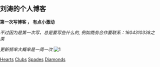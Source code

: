 
## 刘涛的个人博客

**第一次写博客 ， 有点小激动**

*不过因为是第一次写，总是要写些什么的,
例如商务合作要联系：1604310338之类*

*更新频率大概率是一周一次*
![1](http://r.photo.store.qq.com/psb?/V10FTeKj4BGmer/lpP8926ENp4BFo7Rr9W7Gp9jxrNsXiZtRn8U4C.USrE!/r/dDcBAAAAAAAA)


<link rel="style sheet" type="text/css" media="screen" href="screenstyles.css">
 <link rel="icon" href="https://github.com/airmteqiu/airmteqiu.github.io/blob/master/A2.ico?raw=true">
<link rel="stylesheet" href="css/styles.css">
<link rel="stylesheet" href="main2.css">
<link rel="stylesheet" href="main.css">
<link rel="stylesheet" href="main3.css">
     <a href="#" class="CardLink                CardLink_Hearts">Hearts</a>
		<a href="#" class="CardLink CardLink_Clubs">Clubs</a>
		<a href="#" class="CardLink CardLink_Spades">Spades</a>
		<a href="#" class="CardLink CardLink_Diamonds">Diamonds</a>
<meta name="viewport" content="width=device-width">
<meta name="viewport" contet="width=device-width,initial-scale=1.0"/>

<div class="Wrap">
		<div class="Header"></div>
		<div class="WrapMiddle">
			<div class="Left"></div>
			<div class="Middle"></div>
			<div class="Right"></div>
		</div>
        <div class="Footer"></div>
	</div>
<html>

<head>
<meta name="viewport" content="width=device-width">
<link rel="stylesheet" href="css/styles.css">
<meta charset="utf-8">
<link rel="style sheet" type="text/css" media="screen" href="screenstyles.css">

<title>刘涛的个人博客 | airmteqiu.github.io</title>

</head>

<style>

body {

    padding:0;

    margin:0;

    overflow:hidden;

	height: 600px;

}

canvas {

    padding:0;

    margin:0;

}

div.btnbg {

    position:fixed;

    left:0;

    top:0;

}

</style>

<body>

<canvas id="sakura"></canvas>

<div class="btnbg">

</div>



<!-- sakura shader -->

<script id="sakura_point_vsh" type="x-shader/x_vertex">

uniform mat4 uProjection;

uniform mat4 uModelview;

uniform vec3 uResolution;

uniform vec3 uOffset;

uniform vec3 uDOF;  //x:focus distance, y:focus radius, z:max radius

uniform vec3 uFade; //x:start distance, y:half distance, z:near fade start



attribute vec3 aPosition;

attribute vec3 aEuler;

attribute vec2 aMisc; //x:size, y:fade



varying vec3 pposition;

varying float psize;

varying float palpha;

varying float pdist;



//varying mat3 rotMat;

varying vec3 normX;

varying vec3 normY;

varying vec3 normZ;

varying vec3 normal;



varying float diffuse;

varying float specular;

varying float rstop;

varying float distancefade;



void main(void) {

    // Projection is based on vertical angle

    vec4 pos = uModelview * vec4(aPosition + uOffset, 1.0);

    gl_Position = uProjection * pos;

    gl_PointSize = aMisc.x * uProjection[1][1] / -pos.z * uResolution.y * 0.5;

    

    pposition = pos.xyz;

    psize = aMisc.x;

    pdist = length(pos.xyz);

    palpha = smoothstep(0.0, 1.0, (pdist - 0.1) / uFade.z);

    

    vec3 elrsn = sin(aEuler);

    vec3 elrcs = cos(aEuler);

    mat3 rotx = mat3(

        1.0, 0.0, 0.0,

        0.0, elrcs.x, elrsn.x,

        0.0, -elrsn.x, elrcs.x

    );

    mat3 roty = mat3(

        elrcs.y, 0.0, -elrsn.y,

        0.0, 1.0, 0.0,

        elrsn.y, 0.0, elrcs.y

    );

    mat3 rotz = mat3(

        elrcs.z, elrsn.z, 0.0, 

        -elrsn.z, elrcs.z, 0.0,

        0.0, 0.0, 1.0

    );

    mat3 rotmat = rotx * roty * rotz;

    normal = rotmat[2];

    

    mat3 trrotm = mat3(

        rotmat[0][0], rotmat[1][0], rotmat[2][0],

        rotmat[0][1], rotmat[1][1], rotmat[2][1],

        rotmat[0][2], rotmat[1][2], rotmat[2][2]

    );

    normX = trrotm[0];

    normY = trrotm[1];

    normZ = trrotm[2];

    

    const vec3 lit = vec3(0.6917144638660746, 0.6917144638660746, -0.20751433915982237);

    

    float tmpdfs = dot(lit, normal);

    if(tmpdfs < 0.0) {

        normal = -normal;

        tmpdfs = dot(lit, normal);

    }

    diffuse = 0.4 + tmpdfs;

    

    vec3 eyev = normalize(-pos.xyz);

    if(dot(eyev, normal) > 0.0) {

        vec3 hv = normalize(eyev + lit);

        specular = pow(max(dot(hv, normal), 0.0), 20.0);

    }

    else {

        specular = 0.0;

    }

    

    rstop = clamp((abs(pdist - uDOF.x) - uDOF.y) / uDOF.z, 0.0, 1.0);

    rstop = pow(rstop, 0.5);

    //-0.69315 = ln(0.5)

    distancefade = min(1.0, exp((uFade.x - pdist) * 0.69315 / uFade.y));

}

</script>

<script id="sakura_point_fsh" type="x-shader/x_fragment">

#ifdef GL_ES

//precision mediump float;

precision highp float;

#endif



uniform vec3 uDOF;  //x:focus distance, y:focus radius, z:max radius

uniform vec3 uFade; //x:start distance, y:half distance, z:near fade start



const vec3 fadeCol = vec3(0.08, 0.03, 0.06);



varying vec3 pposition;

varying float psize;

varying float palpha;

varying float pdist;



//varying mat3 rotMat;

varying vec3 normX;

varying vec3 normY;

varying vec3 normZ;

varying vec3 normal;



varying float diffuse;

varying float specular;

varying float rstop;

varying float distancefade;



float ellipse(vec2 p, vec2 o, vec2 r) {

    vec2 lp = (p - o) / r;

    return length(lp) - 1.0;

}



void main(void) {

    vec3 p = vec3(gl_PointCoord - vec2(0.5, 0.5), 0.0) * 2.0;

    vec3 d = vec3(0.0, 0.0, -1.0);

    float nd = normZ.z; //dot(-normZ, d);

    if(abs(nd) < 0.0001) discard;

    

    float np = dot(normZ, p);

    vec3 tp = p + d * np / nd;

    vec2 coord = vec2(dot(normX, tp), dot(normY, tp));

    

    //angle = 15 degree

    const float flwrsn = 0.258819045102521;

    const float flwrcs = 0.965925826289068;

    mat2 flwrm = mat2(flwrcs, -flwrsn, flwrsn, flwrcs);

    vec2 flwrp = vec2(abs(coord.x), coord.y) * flwrm;

    

    float r;

    if(flwrp.x < 0.0) {

        r = ellipse(flwrp, vec2(0.065, 0.024) * 0.5, vec2(0.36, 0.96) * 0.5);

    }

    else {

        r = ellipse(flwrp, vec2(0.065, 0.024) * 0.5, vec2(0.58, 0.96) * 0.5);

    }

    

    if(r > rstop) discard;

    

    vec3 col = mix(vec3(1.0, 0.8, 0.75), vec3(1.0, 0.9, 0.87), r);

    float grady = mix(0.0, 1.0, pow(coord.y * 0.5 + 0.5, 0.35));

    col *= vec3(1.0, grady, grady);

    col *= mix(0.8, 1.0, pow(abs(coord.x), 0.3));

    col = col * diffuse + specular;

    

    col = mix(fadeCol, col, distancefade);

    

    float alpha = (rstop > 0.001)? (0.5 - r / (rstop * 2.0)) : 1.0;

    alpha = smoothstep(0.0, 1.0, alpha) * palpha;

    

    gl_FragColor = vec4(col * 0.5, alpha);

}

</script>

<!-- effects -->

<script id="fx_common_vsh" type="x-shader/x_vertex">

uniform vec3 uResolution;

attribute vec2 aPosition;



varying vec2 texCoord;

varying vec2 screenCoord;



void main(void) {

    gl_Position = vec4(aPosition, 0.0, 1.0);

    texCoord = aPosition.xy * 0.5 + vec2(0.5, 0.5);

    screenCoord = aPosition.xy * vec2(uResolution.z, 1.0);

}

</script>

<script id="bg_fsh" type="x-shader/x_fragment">

#ifdef GL_ES

//precision mediump float;

precision highp float;

#endif



uniform vec2 uTimes;



varying vec2 texCoord;

varying vec2 screenCoord;



void main(void) {

    vec3 col;

    float c;

    vec2 tmpv = texCoord * vec2(0.8, 1.0) - vec2(0.95, 1.0);

    c = exp(-pow(length(tmpv) * 1.8, 2.0));

    col = mix(vec3(0.02, 0.0, 0.03), vec3(0.96, 0.98, 1.0) * 1.5, c);

    gl_FragColor = vec4(col * 0.5, 1.0);

}

</script>

<script id="fx_brightbuf_fsh" type="x-shader/x_fragment">

#ifdef GL_ES

//precision mediump float;

precision highp float;

#endif

uniform sampler2D uSrc;

uniform vec2 uDelta;



varying vec2 texCoord;

varying vec2 screenCoord;



void main(void) {

    vec4 col = texture2D(uSrc, texCoord);

    gl_FragColor = vec4(col.rgb * 2.0 - vec3(0.5), 1.0);

}

</script>

<script id="fx_dirblur_r4_fsh" type="x-shader/x_fragment">

#ifdef GL_ES

//precision mediump float;

precision highp float;

#endif

uniform sampler2D uSrc;

uniform vec2 uDelta;

uniform vec4 uBlurDir; //dir(x, y), stride(z, w)



varying vec2 texCoord;

varying vec2 screenCoord;



void main(void) {

    vec4 col = texture2D(uSrc, texCoord);

    col = col + texture2D(uSrc, texCoord + uBlurDir.xy * uDelta);

    col = col + texture2D(uSrc, texCoord - uBlurDir.xy * uDelta);

    col = col + texture2D(uSrc, texCoord + (uBlurDir.xy + uBlurDir.zw) * uDelta);

    col = col + texture2D(uSrc, texCoord - (uBlurDir.xy + uBlurDir.zw) * uDelta);

    gl_FragColor = col / 5.0;

}

</script>

<!-- effect fragment shader template -->

<script id="fx_common_fsh" type="x-shader/x_fragment">

#ifdef GL_ES

//precision mediump float;

precision highp float;

#endif

uniform sampler2D uSrc;

uniform vec2 uDelta;



varying vec2 texCoord;

varying vec2 screenCoord;



void main(void) {

    gl_FragColor = texture2D(uSrc, texCoord);

}

</script>

<!-- post processing -->

<script id="pp_final_vsh" type="x-shader/x_vertex">

uniform vec3 uResolution;

attribute vec2 aPosition;

varying vec2 texCoord;

varying vec2 screenCoord;

void main(void) {

    gl_Position = vec4(aPosition, 0.0, 1.0);

    texCoord = aPosition.xy * 0.5 + vec2(0.5, 0.5);

    screenCoord = aPosition.xy * vec2(uResolution.z, 1.0);

}

</script>

<script id="pp_final_fsh" type="x-shader/x_fragment">

#ifdef GL_ES

//precision mediump float;

precision highp float;

#endif

uniform sampler2D uSrc;

uniform sampler2D uBloom;

uniform vec2 uDelta;

varying vec2 texCoord;

varying vec2 screenCoord;

void main(void) {

    vec4 srccol = texture2D(uSrc, texCoord) * 2.0;

    vec4 bloomcol = texture2D(uBloom, texCoord);

    vec4 col;

    col = srccol + bloomcol * (vec4(1.0) + srccol);

    col *= smoothstep(1.0, 0.0, pow(length((texCoord - vec2(0.5)) * 2.0), 1.2) * 0.5);

    col = pow(col, vec4(0.45454545454545)); //(1.0 / 2.2)

    

    gl_FragColor = vec4(col.rgb, 1.0);

    gl_FragColor.a = 1.0;

}

</script>

</body>

<script>

// Utilities

var Vector3 = {};

var Matrix44 = {};

Vector3.create = function(x, y, z) {

    return {'x':x, 'y':y, 'z':z};

};

Vector3.dot = function (v0, v1) {

    return v0.x * v1.x + v0.y * v1.y + v0.z * v1.z;

};

Vector3.cross = function (v, v0, v1) {

    v.x = v0.y * v1.z - v0.z * v1.y;

    v.y = v0.z * v1.x - v0.x * v1.z;

    v.z = v0.x * v1.y - v0.y * v1.x;

};

Vector3.normalize = function (v) {

    var l = v.x * v.x + v.y * v.y + v.z * v.z;

    if(l > 0.00001) {

        l = 1.0 / Math.sqrt(l);

        v.x *= l;

        v.y *= l;

        v.z *= l;

    }

};

Vector3.arrayForm = function(v) {

    if(v.array) {

        v.array[0] = v.x;

        v.array[1] = v.y;

        v.array[2] = v.z;

    }

    else {

        v.array = new Float32Array([v.x, v.y, v.z]);

    }

    return v.array;

};

Matrix44.createIdentity = function () {

    return new Float32Array([1.0, 0.0, 0.0, 0.0, 0.0, 1.0, 0.0, 0.0, 0.0, 0.0, 1.0, 0.0, 0.0, 0.0, 0.0, 1.0]);

};

Matrix44.loadProjection = function (m, aspect, vdeg, near, far) {

    var h = near * Math.tan(vdeg * Math.PI / 180.0 * 0.5) * 2.0;

    var w = h * aspect;

    

    m[0] = 2.0 * near / w;

    m[1] = 0.0;

    m[2] = 0.0;

    m[3] = 0.0;

    

    m[4] = 0.0;

    m[5] = 2.0 * near / h;

    m[6] = 0.0;

    m[7] = 0.0;

    

    m[8] = 0.0;

    m[9] = 0.0;

    m[10] = -(far + near) / (far - near);

    m[11] = -1.0;

    

    m[12] = 0.0;

    m[13] = 0.0;

    m[14] = -2.0 * far * near / (far - near);

    m[15] = 0.0;

};

Matrix44.loadLookAt = function (m, vpos, vlook, vup) {

    var frontv = Vector3.create(vpos.x - vlook.x, vpos.y - vlook.y, vpos.z - vlook.z);

    Vector3.normalize(frontv);

    var sidev = Vector3.create(1.0, 0.0, 0.0);

    Vector3.cross(sidev, vup, frontv);

    Vector3.normalize(sidev);

    var topv = Vector3.create(1.0, 0.0, 0.0);

    Vector3.cross(topv, frontv, sidev);

    Vector3.normalize(topv);

    

    m[0] = sidev.x;

    m[1] = topv.x;

    m[2] = frontv.x;

    m[3] = 0.0;

    

    m[4] = sidev.y;

    m[5] = topv.y;

    m[6] = frontv.y;

    m[7] = 0.0;

    

    m[8] = sidev.z;

    m[9] = topv.z;

    m[10] = frontv.z;

    m[11] = 0.0;

    

    m[12] = -(vpos.x * m[0] + vpos.y * m[4] + vpos.z * m[8]);

    m[13] = -(vpos.x * m[1] + vpos.y * m[5] + vpos.z * m[9]);

    m[14] = -(vpos.x * m[2] + vpos.y * m[6] + vpos.z * m[10]);

    m[15] = 1.0;

};



//

var timeInfo = {

    'start':0, 'prev':0, // Date

    'delta':0, 'elapsed':0 // Number(sec)

};



//

var gl;

var renderSpec = {

    'width':0,

    'height':0,

    'aspect':1,

    'array':new Float32Array(3),

    'halfWidth':0,

    'halfHeight':0,

    'halfArray':new Float32Array(3)

    // and some render targets. see setViewport()

};

renderSpec.setSize = function(w, h) {

    renderSpec.width = w;

    renderSpec.height = h;

    renderSpec.aspect = renderSpec.width / renderSpec.height;

    renderSpec.array[0] = renderSpec.width;

    renderSpec.array[1] = renderSpec.height;

    renderSpec.array[2] = renderSpec.aspect;

    

    renderSpec.halfWidth = Math.floor(w / 2);

    renderSpec.halfHeight = Math.floor(h / 2);

    renderSpec.halfArray[0] = renderSpec.halfWidth;

    renderSpec.halfArray[1] = renderSpec.halfHeight;

    renderSpec.halfArray[2] = renderSpec.halfWidth / renderSpec.halfHeight;

};



function deleteRenderTarget(rt) {

    gl.deleteFramebuffer(rt.frameBuffer);

    gl.deleteRenderbuffer(rt.renderBuffer);

    gl.deleteTexture(rt.texture);

}



function createRenderTarget(w, h) {

    var ret = {

        'width':w,

        'height':h,

        'sizeArray':new Float32Array([w, h, w / h]),

        'dtxArray':new Float32Array([1.0 / w, 1.0 / h])

    };

    ret.frameBuffer = gl.createFramebuffer();

    ret.renderBuffer = gl.createRenderbuffer();

    ret.texture = gl.createTexture();

    

    gl.bindTexture(gl.TEXTURE_2D, ret.texture);

    gl.texImage2D(gl.TEXTURE_2D, 0, gl.RGBA, w, h, 0, gl.RGBA, gl.UNSIGNED_BYTE, null);

    gl.texParameteri(gl.TEXTURE_2D, gl.TEXTURE_WRAP_S, gl.CLAMP_TO_EDGE);

    gl.texParameteri(gl.TEXTURE_2D, gl.TEXTURE_WRAP_T, gl.CLAMP_TO_EDGE);

    gl.texParameteri(gl.TEXTURE_2D, gl.TEXTURE_MAG_FILTER, gl.LINEAR);

    gl.texParameteri(gl.TEXTURE_2D, gl.TEXTURE_MIN_FILTER, gl.LINEAR);

    

    gl.bindFramebuffer(gl.FRAMEBUFFER, ret.frameBuffer);

    gl.framebufferTexture2D(gl.FRAMEBUFFER, gl.COLOR_ATTACHMENT0, gl.TEXTURE_2D, ret.texture, 0);

    

    gl.bindRenderbuffer(gl.RENDERBUFFER, ret.renderBuffer);

    gl.renderbufferStorage(gl.RENDERBUFFER, gl.DEPTH_COMPONENT16, w, h);

    gl.framebufferRenderbuffer(gl.FRAMEBUFFER, gl.DEPTH_ATTACHMENT, gl.RENDERBUFFER, ret.renderBuffer);

    

    gl.bindTexture(gl.TEXTURE_2D, null);

    gl.bindRenderbuffer(gl.RENDERBUFFER, null);

    gl.bindFramebuffer(gl.FRAMEBUFFER, null);

    

    return ret;

}



function compileShader(shtype, shsrc) {

	var retsh = gl.createShader(shtype);

	

	gl.shaderSource(retsh, shsrc);

	gl.compileShader(retsh);

	

	if(!gl.getShaderParameter(retsh, gl.COMPILE_STATUS)) {

		var errlog = gl.getShaderInfoLog(retsh);

		gl.deleteShader(retsh);

		console.error(errlog);

		return null;

	}

	return retsh;

}



function createShader(vtxsrc, frgsrc, uniformlist, attrlist) {

    var vsh = compileShader(gl.VERTEX_SHADER, vtxsrc);

    var fsh = compileShader(gl.FRAGMENT_SHADER, frgsrc);

    

    if(vsh == null || fsh == null) {

        return null;

    }

    

    var prog = gl.createProgram();

    gl.attachShader(prog, vsh);

    gl.attachShader(prog, fsh);

    

    gl.deleteShader(vsh);

    gl.deleteShader(fsh);

    

    gl.linkProgram(prog);

    if (!gl.getProgramParameter(prog, gl.LINK_STATUS)) {

        var errlog = gl.getProgramInfoLog(prog);

        console.error(errlog);

        return null;

    }

    

    if(uniformlist) {

        prog.uniforms = {};

        for(var i = 0; i < uniformlist.length; i++) {

            prog.uniforms[uniformlist[i]] = gl.getUniformLocation(prog, uniformlist[i]);

        }

    }

    

    if(attrlist) {

        prog.attributes = {};

        for(var i = 0; i < attrlist.length; i++) {

            var attr = attrlist[i];

            prog.attributes[attr] = gl.getAttribLocation(prog, attr);

        }

    }

    

    return prog;

}



function useShader(prog) {

    gl.useProgram(prog);

    for(var attr in prog.attributes) {

        gl.enableVertexAttribArray(prog.attributes[attr]);;

    }

}



function unuseShader(prog) {

    for(var attr in prog.attributes) {

        gl.disableVertexAttribArray(prog.attributes[attr]);;

    }

    gl.useProgram(null);

}



/////

var projection = {

    'angle':60,

    'nearfar':new Float32Array([0.1, 100.0]),

    'matrix':Matrix44.createIdentity()

};

var camera = {

    'position':Vector3.create(0, 0, 100),

    'lookat':Vector3.create(0, 0, 0),

    'up':Vector3.create(0, 1, 0),

    'dof':Vector3.create(10.0, 4.0, 8.0),

    'matrix':Matrix44.createIdentity()

};



var pointFlower = {};

var meshFlower = {};

var sceneStandBy = false;



var BlossomParticle = function () {

    this.velocity = new Array(3);

    this.rotation = new Array(3);

    this.position = new Array(3);

    this.euler = new Array(3);

    this.size = 1.0;

    this.alpha = 1.0;

    this.zkey = 0.0;

};



BlossomParticle.prototype.setVelocity = function (vx, vy, vz) {

    this.velocity[0] = vx;

    this.velocity[1] = vy;

    this.velocity[2] = vz;

};



BlossomParticle.prototype.setRotation = function (rx, ry, rz) {

    this.rotation[0] = rx;

    this.rotation[1] = ry;

    this.rotation[2] = rz;

};



BlossomParticle.prototype.setPosition = function (nx, ny, nz) {

    this.position[0] = nx;

    this.position[1] = ny;

    this.position[2] = nz;

};



BlossomParticle.prototype.setEulerAngles = function (rx, ry, rz) {

    this.euler[0] = rx;

    this.euler[1] = ry;

    this.euler[2] = rz;

};



BlossomParticle.prototype.setSize = function (s) {

    this.size = s;

};



BlossomParticle.prototype.update = function (dt, et) {

    this.position[0] += this.velocity[0] * dt;

    this.position[1] += this.velocity[1] * dt;

    this.position[2] += this.velocity[2] * dt;

    

    this.euler[0] += this.rotation[0] * dt;

    this.euler[1] += this.rotation[1] * dt;

    this.euler[2] += this.rotation[2] * dt;

};



function createPointFlowers() {

    // get point sizes

    var prm = gl.getParameter(gl.ALIASED_POINT_SIZE_RANGE);

    renderSpec.pointSize = {'min':prm[0], 'max':prm[1]};

    

    var vtxsrc = document.getElementById("sakura_point_vsh").textContent;

    var frgsrc = document.getElementById("sakura_point_fsh").textContent;

    

    pointFlower.program = createShader(

        vtxsrc, frgsrc,

        ['uProjection', 'uModelview', 'uResolution', 'uOffset', 'uDOF', 'uFade'],

        ['aPosition', 'aEuler', 'aMisc']

    );

    

    useShader(pointFlower.program);

    pointFlower.offset = new Float32Array([0.0, 0.0, 0.0]);

    pointFlower.fader = Vector3.create(0.0, 10.0, 0.0);

    

    // paramerters: velocity[3], rotate[3]

    pointFlower.numFlowers = 1600;

    pointFlower.particles = new Array(pointFlower.numFlowers);

    // vertex attributes {position[3], euler_xyz[3], size[1]}

    pointFlower.dataArray = new Float32Array(pointFlower.numFlowers * (3 + 3 + 2));

    pointFlower.positionArrayOffset = 0;

    pointFlower.eulerArrayOffset = pointFlower.numFlowers * 3;

    pointFlower.miscArrayOffset = pointFlower.numFlowers * 6;

    

    pointFlower.buffer = gl.createBuffer();

    gl.bindBuffer(gl.ARRAY_BUFFER, pointFlower.buffer);

    gl.bufferData(gl.ARRAY_BUFFER, pointFlower.dataArray, gl.DYNAMIC_DRAW);

    gl.bindBuffer(gl.ARRAY_BUFFER, null);

    

    unuseShader(pointFlower.program);

    

    for(var i = 0; i < pointFlower.numFlowers; i++) {

        pointFlower.particles[i] = new BlossomParticle();

    }

}



function initPointFlowers() {

    //area

    pointFlower.area = Vector3.create(20.0, 20.0, 20.0);

    pointFlower.area.x = pointFlower.area.y * renderSpec.aspect;

    

    pointFlower.fader.x = 10.0; //env fade start

    pointFlower.fader.y = pointFlower.area.z; //env fade half

    pointFlower.fader.z = 0.1;  //near fade start

    

    //particles

    var PI2 = Math.PI * 2.0;

    var tmpv3 = Vector3.create(0, 0, 0);

    var tmpv = 0;

    var symmetryrand = function() {return (Math.random() * 2.0 - 1.0);};

    for(var i = 0; i < pointFlower.numFlowers; i++) {

        var tmpprtcl = pointFlower.particles[i];

        

        //velocity

        tmpv3.x = symmetryrand() * 0.3 + 0.8;

        tmpv3.y = symmetryrand() * 0.2 - 1.0;

        tmpv3.z = symmetryrand() * 0.3 + 0.5;

        Vector3.normalize(tmpv3);

        tmpv = 2.0 + Math.random() * 1.0;

        tmpprtcl.setVelocity(tmpv3.x * tmpv, tmpv3.y * tmpv, tmpv3.z * tmpv);

        

        //rotation

        tmpprtcl.setRotation(

            symmetryrand() * PI2 * 0.5,

            symmetryrand() * PI2 * 0.5,

            symmetryrand() * PI2 * 0.5

        );

        

        //position

        tmpprtcl.setPosition(

            symmetryrand() * pointFlower.area.x,

            symmetryrand() * pointFlower.area.y,

            symmetryrand() * pointFlower.area.z

        );

        

        //euler

        tmpprtcl.setEulerAngles(

            Math.random() * Math.PI * 2.0,

            Math.random() * Math.PI * 2.0,

            Math.random() * Math.PI * 2.0

        );

        

        //size

        tmpprtcl.setSize(0.9 + Math.random() * 0.1);

    }

}



function renderPointFlowers() {

    //update

    var PI2 = Math.PI * 2.0;

    var limit = [pointFlower.area.x, pointFlower.area.y, pointFlower.area.z];

    var repeatPos = function (prt, cmp, limit) {

        if(Math.abs(prt.position[cmp]) - prt.size * 0.5 > limit) {

            //out of area

            if(prt.position[cmp] > 0) {

                prt.position[cmp] -= limit * 2.0;

            }

            else {

                prt.position[cmp] += limit * 2.0;

            }

        }

    };

    var repeatEuler = function (prt, cmp) {

        prt.euler[cmp] = prt.euler[cmp] % PI2;

        if(prt.euler[cmp] < 0.0) {

            prt.euler[cmp] += PI2;

        }

    };

    

    for(var i = 0; i < pointFlower.numFlowers; i++) {

        var prtcl = pointFlower.particles[i];

        prtcl.update(timeInfo.delta, timeInfo.elapsed);

        repeatPos(prtcl, 0, pointFlower.area.x);

        repeatPos(prtcl, 1, pointFlower.area.y);

        repeatPos(prtcl, 2, pointFlower.area.z);

        repeatEuler(prtcl, 0);

        repeatEuler(prtcl, 1);

        repeatEuler(prtcl, 2);

        

        prtcl.alpha = 1.0;//(pointFlower.area.z - prtcl.position[2]) * 0.5;

        

        prtcl.zkey = (camera.matrix[2] * prtcl.position[0]

                    + camera.matrix[6] * prtcl.position[1]

                    + camera.matrix[10] * prtcl.position[2]

                    + camera.matrix[14]);

    }

    

    // sort

    pointFlower.particles.sort(function(p0, p1){return p0.zkey - p1.zkey;});

    

    // update data

    var ipos = pointFlower.positionArrayOffset;

    var ieuler = pointFlower.eulerArrayOffset;

    var imisc = pointFlower.miscArrayOffset;

    for(var i = 0; i < pointFlower.numFlowers; i++) {

        var prtcl = pointFlower.particles[i];

        pointFlower.dataArray[ipos] = prtcl.position[0];

        pointFlower.dataArray[ipos + 1] = prtcl.position[1];

        pointFlower.dataArray[ipos + 2] = prtcl.position[2];

        ipos += 3;

        pointFlower.dataArray[ieuler] = prtcl.euler[0];

        pointFlower.dataArray[ieuler + 1] = prtcl.euler[1];

        pointFlower.dataArray[ieuler + 2] = prtcl.euler[2];

        ieuler += 3;

        pointFlower.dataArray[imisc] = prtcl.size;

        pointFlower.dataArray[imisc + 1] = prtcl.alpha;

        imisc += 2;

    }

    

    //draw

    gl.enable(gl.BLEND);

    //gl.disable(gl.DEPTH_TEST);

    gl.blendFunc(gl.SRC_ALPHA, gl.ONE_MINUS_SRC_ALPHA);

    

    var prog = pointFlower.program;

    useShader(prog);

    

    gl.uniformMatrix4fv(prog.uniforms.uProjection, false, projection.matrix);

    gl.uniformMatrix4fv(prog.uniforms.uModelview, false, camera.matrix);

    gl.uniform3fv(prog.uniforms.uResolution, renderSpec.array);

    gl.uniform3fv(prog.uniforms.uDOF, Vector3.arrayForm(camera.dof));

    gl.uniform3fv(prog.uniforms.uFade, Vector3.arrayForm(pointFlower.fader));

    

    gl.bindBuffer(gl.ARRAY_BUFFER, pointFlower.buffer);

    gl.bufferData(gl.ARRAY_BUFFER, pointFlower.dataArray, gl.DYNAMIC_DRAW);

    

    gl.vertexAttribPointer(prog.attributes.aPosition, 3, gl.FLOAT, false, 0, pointFlower.positionArrayOffset * Float32Array.BYTES_PER_ELEMENT);

    gl.vertexAttribPointer(prog.attributes.aEuler, 3, gl.FLOAT, false, 0, pointFlower.eulerArrayOffset * Float32Array.BYTES_PER_ELEMENT);

    gl.vertexAttribPointer(prog.attributes.aMisc, 2, gl.FLOAT, false, 0, pointFlower.miscArrayOffset * Float32Array.BYTES_PER_ELEMENT);

    

    // doubler

    for(var i = 1; i < 2; i++) {

        var zpos = i * -2.0;

        pointFlower.offset[0] = pointFlower.area.x * -1.0;

        pointFlower.offset[1] = pointFlower.area.y * -1.0;

        pointFlower.offset[2] = pointFlower.area.z * zpos;

        gl.uniform3fv(prog.uniforms.uOffset, pointFlower.offset);

        gl.drawArrays(gl.POINT, 0, pointFlower.numFlowers);

        

        pointFlower.offset[0] = pointFlower.area.x * -1.0;

        pointFlower.offset[1] = pointFlower.area.y *  1.0;

        pointFlower.offset[2] = pointFlower.area.z * zpos;

        gl.uniform3fv(prog.uniforms.uOffset, pointFlower.offset);

        gl.drawArrays(gl.POINT, 0, pointFlower.numFlowers);

        

        pointFlower.offset[0] = pointFlower.area.x *  1.0;

        pointFlower.offset[1] = pointFlower.area.y * -1.0;

        pointFlower.offset[2] = pointFlower.area.z * zpos;

        gl.uniform3fv(prog.uniforms.uOffset, pointFlower.offset);

        gl.drawArrays(gl.POINT, 0, pointFlower.numFlowers);

        

        pointFlower.offset[0] = pointFlower.area.x *  1.0;

        pointFlower.offset[1] = pointFlower.area.y *  1.0;

        pointFlower.offset[2] = pointFlower.area.z * zpos;

        gl.uniform3fv(prog.uniforms.uOffset, pointFlower.offset);

        gl.drawArrays(gl.POINT, 0, pointFlower.numFlowers);

    }

    

    //main

    pointFlower.offset[0] = 0.0;

    pointFlower.offset[1] = 0.0;

    pointFlower.offset[2] = 0.0;

    gl.uniform3fv(prog.uniforms.uOffset, pointFlower.offset);

    gl.drawArrays(gl.POINT, 0, pointFlower.numFlowers);

    

    gl.bindBuffer(gl.ARRAY_BUFFER, null);

    unuseShader(prog);

    

    gl.enable(gl.DEPTH_TEST);

    gl.disable(gl.BLEND);

}



// effects

//common util

function createEffectProgram(vtxsrc, frgsrc, exunifs, exattrs) {

    var ret = {};

    var unifs = ['uResolution', 'uSrc', 'uDelta'];

    if(exunifs) {

        unifs = unifs.concat(exunifs);

    }

    var attrs = ['aPosition'];

    if(exattrs) {

        attrs = attrs.concat(exattrs);

    }

    

    ret.program = createShader(vtxsrc, frgsrc, unifs, attrs);

    useShader(ret.program);

    

    ret.dataArray = new Float32Array([

        -1.0, -1.0,

         1.0, -1.0,

        -1.0,  1.0,

         1.0,  1.0

    ]);

    ret.buffer = gl.createBuffer();

    gl.bindBuffer(gl.ARRAY_BUFFER, ret.buffer);

    gl.bufferData(gl.ARRAY_BUFFER, ret.dataArray, gl.STATIC_DRAW);

    

    gl.bindBuffer(gl.ARRAY_BUFFER, null);

    unuseShader(ret.program);

    

    return ret;

}



// basic usage

// useEffect(prog, srctex({'texture':texid, 'dtxArray':(f32)[dtx, dty]})); //basic initialize

// gl.uniform**(...); //additional uniforms

// drawEffect()

// unuseEffect(prog)

// TEXTURE0 makes src

function useEffect(fxobj, srctex) {

    var prog = fxobj.program;

    useShader(prog);

    gl.uniform3fv(prog.uniforms.uResolution, renderSpec.array);

    

    if(srctex != null) {

        gl.uniform2fv(prog.uniforms.uDelta, srctex.dtxArray);

        gl.uniform1i(prog.uniforms.uSrc, 0);

        

        gl.activeTexture(gl.TEXTURE0);

        gl.bindTexture(gl.TEXTURE_2D, srctex.texture);

    }

}

function drawEffect(fxobj) {

    gl.bindBuffer(gl.ARRAY_BUFFER, fxobj.buffer);

    gl.vertexAttribPointer(fxobj.program.attributes.aPosition, 2, gl.FLOAT, false, 0, 0);

    gl.drawArrays(gl.TRIANGLE_STRIP, 0, 4);

}

function unuseEffect(fxobj) {

    unuseShader(fxobj.program);

}



var effectLib = {};

function createEffectLib() {

    

    var vtxsrc, frgsrc;

    //common

    var cmnvtxsrc = document.getElementById("fx_common_vsh").textContent;

    

    //background

    frgsrc = document.getElementById("bg_fsh").textContent;

    effectLib.sceneBg = createEffectProgram(cmnvtxsrc, frgsrc, ['uTimes'], null);

    

    // make brightpixels buffer

    frgsrc = document.getElementById("fx_brightbuf_fsh").textContent;

    effectLib.mkBrightBuf = createEffectProgram(cmnvtxsrc, frgsrc, null, null);

    

    // direction blur

    frgsrc = document.getElementById("fx_dirblur_r4_fsh").textContent;

    effectLib.dirBlur = createEffectProgram(cmnvtxsrc, frgsrc, ['uBlurDir'], null);

    

    //final composite

    vtxsrc = document.getElementById("pp_final_vsh").textContent;

    frgsrc = document.getElementById("pp_final_fsh").textContent;

    effectLib.finalComp = createEffectProgram(vtxsrc, frgsrc, ['uBloom'], null);

}



// background

function createBackground() {

    //console.log("create background");

}

function initBackground() {

    //console.log("init background");

}

function renderBackground() {

    gl.disable(gl.DEPTH_TEST);

    

    useEffect(effectLib.sceneBg, null);

    gl.uniform2f(effectLib.sceneBg.program.uniforms.uTimes, timeInfo.elapsed, timeInfo.delta);

    drawEffect(effectLib.sceneBg);

    unuseEffect(effectLib.sceneBg);

    

    gl.enable(gl.DEPTH_TEST);

}



// post process

var postProcess = {};

function createPostProcess() {

    //console.log("create post process");

}

function initPostProcess() {

    //console.log("init post process");

}



function renderPostProcess() {

    gl.enable(gl.TEXTURE_2D);

    gl.disable(gl.DEPTH_TEST);

    var bindRT = function (rt, isclear) {

        gl.bindFramebuffer(gl.FRAMEBUFFER, rt.frameBuffer);

        gl.viewport(0, 0, rt.width, rt.height);

        if(isclear) {

            gl.clearColor(0, 0, 0, 0);

            gl.clear(gl.COLOR_BUFFER_BIT | gl.DEPTH_BUFFER_BIT);

        }

    };

    

    //make bright buff

    bindRT(renderSpec.wHalfRT0, true);

    useEffect(effectLib.mkBrightBuf, renderSpec.mainRT);

    drawEffect(effectLib.mkBrightBuf);

    unuseEffect(effectLib.mkBrightBuf);

    

    // make bloom

    for(var i = 0; i < 2; i++) {

        var p = 1.5 + 1 * i;

        var s = 2.0 + 1 * i;

        bindRT(renderSpec.wHalfRT1, true);

        useEffect(effectLib.dirBlur, renderSpec.wHalfRT0);

        gl.uniform4f(effectLib.dirBlur.program.uniforms.uBlurDir, p, 0.0, s, 0.0);

        drawEffect(effectLib.dirBlur);

        unuseEffect(effectLib.dirBlur);

        

        bindRT(renderSpec.wHalfRT0, true);

        useEffect(effectLib.dirBlur, renderSpec.wHalfRT1);

        gl.uniform4f(effectLib.dirBlur.program.uniforms.uBlurDir, 0.0, p, 0.0, s);

        drawEffect(effectLib.dirBlur);

        unuseEffect(effectLib.dirBlur);

    }

    

    //display

    gl.bindFramebuffer(gl.FRAMEBUFFER, null);

    gl.viewport(0, 0, renderSpec.width, renderSpec.height);

    gl.clear(gl.COLOR_BUFFER_BIT | gl.DEPTH_BUFFER_BIT);

    

    useEffect(effectLib.finalComp, renderSpec.mainRT);

    gl.uniform1i(effectLib.finalComp.program.uniforms.uBloom, 1);

    gl.activeTexture(gl.TEXTURE1);

    gl.bindTexture(gl.TEXTURE_2D, renderSpec.wHalfRT0.texture);

    drawEffect(effectLib.finalComp);

    unuseEffect(effectLib.finalComp);

    

    gl.enable(gl.DEPTH_TEST);

}



/////

var SceneEnv = {};

function createScene() {

    createEffectLib();

    createBackground();

    createPointFlowers();

    createPostProcess();

    sceneStandBy = true;

}



function initScene() {

    initBackground();

    initPointFlowers();

    initPostProcess();

    

    //camera.position.z = 17.320508;

    camera.position.z = pointFlower.area.z + projection.nearfar[0];

    projection.angle = Math.atan2(pointFlower.area.y, camera.position.z + pointFlower.area.z) * 180.0 / Math.PI * 2.0;

    Matrix44.loadProjection(projection.matrix, renderSpec.aspect, projection.angle, projection.nearfar[0], projection.nearfar[1]);

}



function renderScene() {

    //draw

    Matrix44.loadLookAt(camera.matrix, camera.position, camera.lookat, camera.up);

    

    gl.enable(gl.DEPTH_TEST);

    

    //gl.bindFramebuffer(gl.FRAMEBUFFER, null);

    gl.bindFramebuffer(gl.FRAMEBUFFER, renderSpec.mainRT.frameBuffer);

    gl.viewport(0, 0, renderSpec.mainRT.width, renderSpec.mainRT.height);

    gl.clearColor(0.005, 0, 0.05, 0);

    gl.clear(gl.COLOR_BUFFER_BIT | gl.DEPTH_BUFFER_BIT);

    

    renderBackground();

    renderPointFlowers();

    renderPostProcess();

}



/////

function onResize(e) {

    makeCanvasFullScreen(document.getElementById("sakura"));

    setViewports();

    if(sceneStandBy) {

        initScene();

    }

}



function setViewports() {

    renderSpec.setSize(gl.canvas.width, gl.canvas.height);

    

    gl.clearColor(0.2, 0.2, 0.5, 1.0);

    gl.viewport(0, 0, renderSpec.width, renderSpec.height);

    

    var rtfunc = function (rtname, rtw, rth) {

        var rt = renderSpec[rtname];

        if(rt) deleteRenderTarget(rt);

        renderSpec[rtname] = createRenderTarget(rtw, rth);

    };

    rtfunc('mainRT', renderSpec.width, renderSpec.height);

    rtfunc('wFullRT0', renderSpec.width, renderSpec.height);

    rtfunc('wFullRT1', renderSpec.width, renderSpec.height);

    rtfunc('wHalfRT0', renderSpec.halfWidth, renderSpec.halfHeight);

    rtfunc('wHalfRT1', renderSpec.halfWidth, renderSpec.halfHeight);

}



function render() {

    renderScene();

}



var animating = true;

function toggleAnimation(elm) {

    animating ^= true;

    if(animating) animate();

    if(elm) {

        elm.innerHTML = animating? "Stop":"Start";

    }

}



function stepAnimation() {

    if(!animating) animate();

}



function animate() {

    var curdate = new Date();

    timeInfo.elapsed = (curdate - timeInfo.start) / 1000.0;

    timeInfo.delta = (curdate - timeInfo.prev) / 1000.0;

    timeInfo.prev = curdate;

    

    if(animating) requestAnimationFrame(animate);

    render();

}



function makeCanvasFullScreen(canvas) {

    var b = document.body;

	var d = document.documentElement;

	fullw = Math.max(b.clientWidth , b.scrollWidth, d.scrollWidth, d.clientWidth);

	fullh = Math.max(b.clientHeight , b.scrollHeight, d.scrollHeight, d.clientHeight);

	canvas.width = fullw;

	canvas.height = fullh;

}



window.addEventListener('load', function(e) {

    var canvas = document.getElementById("sakura");

    try {

        makeCanvasFullScreen(canvas);

        gl = canvas.getContext('experimental-webgl');

    } catch(e) {

        alert("WebGL not supported." + e);

        console.error(e);

        return;

    }

    

    window.addEventListener('resize', onResize);

    

    setViewports();

    createScene();

    initScene();

    

    timeInfo.start = new Date();

    timeInfo.prev = timeInfo.start;

    animate();

});



//set window.requestAnimationFrame

(function (w, r) {

    w['r'+r] = w['r'+r] || w['webkitR'+r] || w['mozR'+r] || w['msR'+r] || w['oR'+r] || function(c){ w.setTimeout(c, 1000 / 60); };

})(window, 'equestAnimationFrame');

</script>
</html>